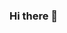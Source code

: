 ### Hi there 👋

<!--
**shariquenadim/shariquenadim** is a ✨ _special_ ✨ repository because its `README.md` (this file) appears on your GitHub profile.

Here are some ideas to get you started:

- 🔭 I’m currently working on small projects for learning purpose.
- 🌱 I’m currently learning C, C++, Python, HTML, CSS, JavaScript, NOde.js, SQL, SEO.
- 👯 I’m looking internships.
- 🤔 I’m looking for help with Python.
- 📫 How to reach me: www.shariquenadim.tk
- 😄 Pronouns: ...
- ⚡ Fun fact: ...
-->
